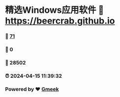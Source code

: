 # 精选Windows应用软件 :link: https://beercrab.github.io 
### :page_facing_up: [71](https://beercrab.github.io/tag.html) 
### :speech_balloon: 0 
### :hibiscus: 28502 
### :alarm_clock: 2024-04-15 11:39:32 
### Powered by :heart: [Gmeek](https://github.com/Meekdai/Gmeek)
